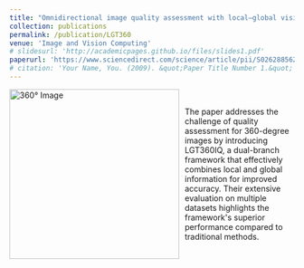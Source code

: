 ```yaml
---
title: "Omnidirectional image quality assessment with local–global vision transformers"
collection: publications
permalink: /publication/LGT360
venue: 'Image and Vision Computing'
# slidesurl: 'http://academicpages.github.io/files/slides1.pdf'
paperurl: 'https://www.sciencedirect.com/science/article/pii/S0262885624002567'
# citation: 'Your Name, You. (2009). &quot;Paper Title Number 1.&quot; <i>Journal 1</i>. 1(1).'
---
```


<div style="display: flex; align-items: center;">
  <img src="HediElfkir.github.io/images/LGT360.png" alt="360° Image" style="width: 300px; margin-right: 10px;">
  <p>
    The paper addresses the challenge of quality assessment for 360-degree images by introducing LGT360IQ, a dual-branch framework that effectively combines local and global information for improved accuracy. Their extensive evaluation on multiple datasets highlights the framework's superior performance compared to traditional methods.
  </p>
</div>



